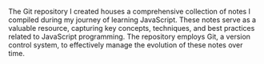 The Git repository I created houses a comprehensive collection of notes I compiled during my journey of learning JavaScript. These notes serve as a valuable resource, capturing key concepts, techniques, and best practices related to JavaScript programming. The repository employs Git, a version control system, to effectively manage the evolution of these notes over time.
